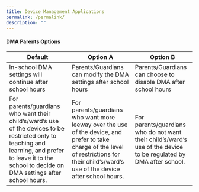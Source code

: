 ```yaml
---
title: Device Management Applications
permalink: /permalink/
description: ""
---
```

#### DMA Parents Options



| Default | Option A | Option B |
| -------- | -------- | -------- |
| In-school DMA settings will continue after school hours  | Parents/Guardians can modify the DMA settings after school hours  | Parents/Guardians can choose to disable DMA after school hours   |
| For parents/guardians who want their child’s/ward’s use of the devices to be restricted only to teaching and learning, and prefer to leave it to the school to decide on DMA settings after school hours. | For parents/guardians who want more leeway over the use of the device, and prefer to take charge of the level of restrictions for their child’s/ward’s use of the device after school hours.| For parents/guardians who do not want their child’s/ward’s use of the device to be regulated by DMA after school. |
